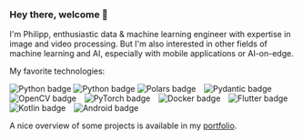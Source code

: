 ### Hey there, welcome 👋
I'm Philipp, enthusiastic data & machine learning engineer with expertise in image and video processing. But I'm also interested in other fields of machine learning and AI, especially with mobile applications or AI-on-edge. 

My favorite technologies:

<img src="https://img.shields.io/badge/-Python-3776AB?style=for-the-badge&logo=python&logoColor=white" alt="Python badge" class="project-wrapper__text-badge"/> <img src="https://img.shields.io/badge/Rust-000000?style=for-the-badge&logo=rust&logoColor=white" alt="Python badge" class="project-wrapper__text-badge"/> 
<img src="https://img.shields.io/badge/-Polars-150458?style=for-the-badge&logo=polars&logoColor=white" alt="Polars badge" class="project-wrapper__text-badge"/>⠀
<img src="https://img.shields.io/badge/Pydantic-E92063?style=for-the-badge&logo=Pydantic&logoColor=white" alt="Pydantic badge" class="project-wrapper__text-badge"/>⠀
<img src="https://img.shields.io/badge/-OpenCV-5C3EE8?style=for-the-badge&logo=opencv&logoColor=white" alt="OpenCV badge" class="project-wrapper__text-badge"/>⠀
<img src="https://img.shields.io/badge/-PyTorch-EE4C2C?style=for-the-badge&logo=pytorch&logoColor=white" alt="PyTorch badge" class="project-wrapper__text-badge"/>⠀
<img src="https://img.shields.io/badge/-Docker-2496ED?style=for-the-badge&logo=docker&logoColor=white" alt="Docker badge" class="project-wrapper__text-badge"/>⠀
<img src="https://img.shields.io/badge/-Flutter-02569B?style=for-the-badge&logo=python&logoColor=white" alt="Flutter badge" class="project-wrapper__text-badge"/> 
<img src="https://img.shields.io/badge/-Kotlin-7F52FF?style=for-the-badge&logo=kotlin&logoColor=white" alt="Kotlin badge" class="project-wrapper__text-badge"/>⠀
<img src="https://img.shields.io/badge/-Android-3DDC84?style=for-the-badge&logo=android&logoColor=white" alt="Android badge" class="project-wrapper__text-badge"/> 

A nice overview of some projects is available in my [portfolio](https://phillies.github.io).

<!--
**phillies/phillies** is a ✨ _special_ ✨ repository because its `README.md` (this file) appears on your GitHub profile.

Here are some ideas to get you started:

- 🔭 I’m currently working on ...
- 🌱 I’m currently learning ...
- 👯 I’m looking to collaborate on ...
- 🤔 I’m looking for help with ...
- 💬 Ask me about ...
- 📫 How to reach me: ...
- 😄 Pronouns: ...
- ⚡ Fun fact: ...
-->
